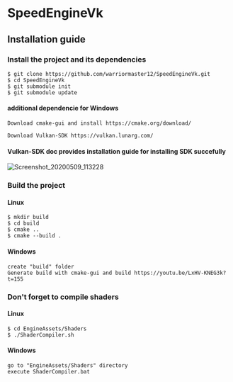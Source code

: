 # SpeedEngineVk

## Installation guide 

### Install the project and its dependencies
```
$ git clone https://github.com/warriormaster12/SpeedEngineVk.git
$ cd SpeedEngineVk
$ git submodule init
$ git submodule update
```
#### additional dependencie for Windows
```
Download cmake-gui and install https://cmake.org/download/
```
```
Download Vulkan-SDK https://vulkan.lunarg.com/
```

####  Vulkan-SDK doc provides installation guide for installing SDK succefully
![Screenshot_20200509_113228](https://user-images.githubusercontent.com/33091666/81468532-cd3d2c80-91e8-11ea-94d6-cf9ce4713e68.png)
### Build the project
#### Linux
```
$ mkdir build
$ cd build
$ cmake ..
$ cmake --build .
```
#### Windows 
```
create "build" folder
Generate build with cmake-gui and build https://youtu.be/LxHV-KNEG3k?t=155
```
### Don't forget to compile shaders 
#### Linux
```
$ cd EngineAssets/Shaders 
$ ./ShaderCompiler.sh
```
#### Windows
```
go to "EngineAssets/Shaders" directory
execute ShaderCompiler.bat
```
